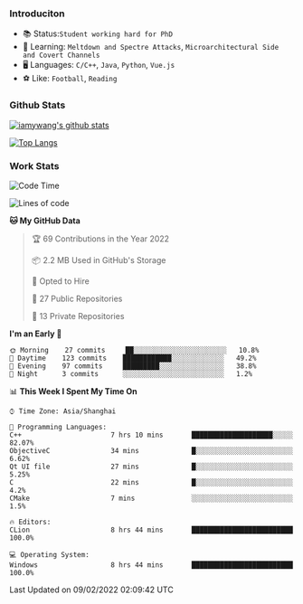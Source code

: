 ### Introduciton

- 📚 Status:`Student working hard for PhD`
- 🔎 Learning: `Meltdown and Spectre Attacks`, `Microarchitectural Side and Covert Channels`
- 🖥️ Languages: `C/C++`, `Java`, `Python`, `Vue.js`
- ⚽ Like: `Football`, `Reading`

### Github Stats

[![iamywang's github stats](https://github-readme-stats.vercel.app/api?username=iamywang&count_private=true&show_icons=true)]()

[![Top Langs](https://github-readme-stats.vercel.app/api/top-langs/?username=iamywang&layout=compact)]()

### Work Stats

<!--START_SECTION:waka-->
![Code Time](http://img.shields.io/badge/Code%20Time-99%20hrs%204%20mins-blue)

![Lines of code](https://img.shields.io/badge/From%20Hello%20World%20I%27ve%20Written-534%20Thousand%20lines%20of%20code-blue)

**🐱 My GitHub Data** 

> 🏆 69 Contributions in the Year 2022
 > 
> 📦 2.2 MB Used in GitHub's Storage 
 > 
> 💼 Opted to Hire
 > 
> 📜 27 Public Repositories 
 > 
> 🔑 13 Private Repositories  
 > 
**I'm an Early 🐤** 

```text
🌞 Morning    27 commits     ██░░░░░░░░░░░░░░░░░░░░░░░   10.8% 
🌆 Daytime    123 commits    ████████████░░░░░░░░░░░░░   49.2% 
🌃 Evening    97 commits     █████████░░░░░░░░░░░░░░░░   38.8% 
🌙 Night      3 commits      ░░░░░░░░░░░░░░░░░░░░░░░░░   1.2%

```


📊 **This Week I Spent My Time On** 

```text
⌚︎ Time Zone: Asia/Shanghai

💬 Programming Languages: 
C++                      7 hrs 10 mins       ████████████████████░░░░░   82.07% 
ObjectiveC               34 mins             █░░░░░░░░░░░░░░░░░░░░░░░░   6.62% 
Qt UI file               27 mins             █░░░░░░░░░░░░░░░░░░░░░░░░   5.25% 
C                        22 mins             █░░░░░░░░░░░░░░░░░░░░░░░░   4.2% 
CMake                    7 mins              ░░░░░░░░░░░░░░░░░░░░░░░░░   1.5%

🔥 Editors: 
CLion                    8 hrs 44 mins       █████████████████████████   100.0%

💻 Operating System: 
Windows                  8 hrs 44 mins       █████████████████████████   100.0%

```


 Last Updated on 09/02/2022 02:09:42 UTC
<!--END_SECTION:waka-->
